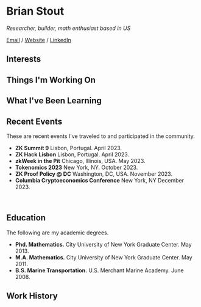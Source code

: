 # Brian Stout

_Researcher, builder, math enthusiast based in US_ <br>

[Email](mailto:bjstout@proton.me) / [Website](https://bstout1.github.io) / [LinkedIn](https://www.linkedin.com/in/brian-stout-5b68b4114/)

## Interests

## Things I'm Working On

## What I've Been Learning

## Recent Events
These are recent events I've traveled to and participated in the community.
- **ZK Summit 9** Lisbon, Portugal. April 2023.
- **ZK Hack Lisbon** Lisbon, Portugal. April 2023.
- **zkWeek in the Pit** Chicago, Illinois, USA. May 2023.
- **Tokenomics 2023** New York, NY. October 2023.
- **ZK Proof Policy @ DC** Washington, DC, USA. November 2023.
- **Columbia Cryptoeconomics Conference** New York, NY December 2023.
<br>

## Education
The following are my academic degrees.
- **Phd. Mathematics.** City University of New York Graduate Center. May 2013.
- **M.A. Mathematics.** City University of New York Graduate Center. May 2011.
- **B.S. Marine Transportation.** U.S. Merchant Marine Academy. June 2008.

## Work History
